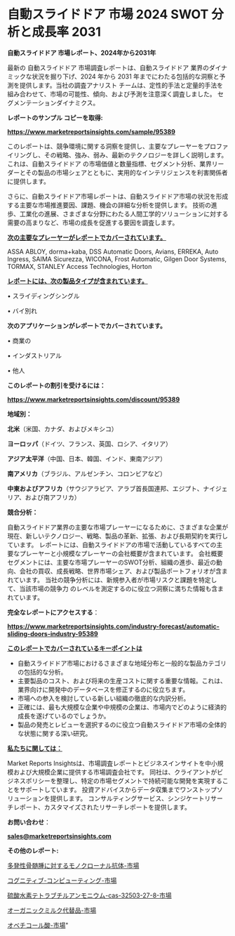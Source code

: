 # 自動スライドドア 市場 2024 SWOT 分析と成長率 2031

<strong>自動スライドドア 市場レポート、2024年から2031年</strong>

最新の 自動スライドドア 市場調査レポートは、自動スライドドア 業界のダイナミックな状況を掘り下げ、2024 年から 2031 年までにわたる包括的な洞察と予測を提供します。当社の調査アナリスト チームは、定性的手法と定量的手法を組み合わせて、市場の可能性、傾向、および予測を注意深く調査しました。 セグメンテーションダイナミクス。



<strong>レポートのサンプル コピーを取得:</strong> <a href=https://www.marketreportsinsights.com/sample/95389>

<strong><u>https://www.marketreportsinsights.com/sample/95389</u></strong></a>

このレポートは、競争環境に関する洞察を提供し、主要なプレーヤーをプロファイリングし、その戦略、強み、弱み、最新のテクノロジーを詳しく説明します。 これは、自動スライドドア の市場価値と数量指標、セグメント分析、業界リーダーとその製品の市場シェアとともに、実用的なインテリジェンスを利害関係者に提供します。

さらに、自動スライドドア市場レポートは、自動スライドドア市場の状況を形成する主要な市場推進要因、課題、機会の詳細な分析を提供します。 技術の進歩、工業化の進展、さまざまな分野にわたる人間工学的ソリューションに対する需要の高まりなど、市場の成長を促進する要因を調査します。



<strong><u>次の主要なプレーヤーがレポートでカバーされています。</u></strong>

ASSA ABLOY, dorma+kaba, DSS Automatic Doors, Avians, ERREKA, Auto Ingress, SAIMA Sicurezza, WICONA, Frost Automatic, Gilgen Door Systems, TORMAX, STANLEY Access Technologies, Horton



<strong><u><b>レポートには、次の製品タイプが含まれています。</b></u></strong>

• スライディングシングル

• バイ別れ



<strong><b>次のアプリケーションがレポートでカバーされています。</b></strong>

• 商業の

• インダストリアル

• 他人



<strong><b>このレポートの割引を受けるには：</b></strong><a href=https://www.marketreportsinsights.com/discount/95389>

<strong><u>https://www.marketreportsinsights.com/discount/95389</u></strong></a>



<strong>地域別：</strong>



<strong>北米</strong>（米国、カナダ、およびメキシコ）



<strong>ヨーロッパ</strong>（ドイツ、フランス、英国、ロシア、イタリア）



<strong>アジア太平洋</strong>（中国、日本、韓国、インド、東南アジア）



<strong>南アメリカ</strong>（ブラジル、アルゼンチン、コロンビアなど）



<strong>中東およびアフリカ</strong>（サウジアラビア、アラブ首長国連邦、エジプト、ナイジェリア、および南アフリカ）



<strong>競合分析：</strong>

自動スライドドア業界の主要な市場プレーヤーになるために、さまざまな企業が現在、新しいテクノロジー、戦略、製品の革新、拡張、および長期契約を実行しています。 レポートには、自動スライドドアの市場で活動しているすべての主要なプレーヤーと小規模なプレーヤーの会社概要が含まれています。 会社概要セグメントには、主要な市場プレーヤーのSWOT分析、組織の進歩、最近の動向、会社の買収、成長戦略、世界市場シェア、および製品ポートフォリオが含まれています。 当社の競争分析には、新規参入者が市場リスクと課題を特定して、当該市場の競争力 のレベルを測定するのに役立つ洞察に満ちた情報も含まれています。



<strong>完全なレポートにアクセスする</strong>：

<a href=https://www.marketreportsinsights.com/industry-forecast/automatic-sliding-doors-industry-95389>

<strong><u>https://www.marketreportsinsights.com/industry-forecast/automatic-sliding-doors-industry-95389</u></strong></a>



<strong><u><b>このレポートでカバーされているキーポイントは</b></u></strong>
<ul>
  <li>自動スライドドア市場におけるさまざまな地域分布と一般的な製品カテゴリの包括的な分析。</li>
  <li>主要製品のコスト、および将来の生産コストに関する重要な情報。これは、業界向けに開発中のデータベースを修正するのに役立ちます。</li>
  <li>市場への参入を検討している新しい組織の徹底的な内訳分析。</li>
  <li>正確には、最も大規模な企業や中規模の企業は、市場内でどのように経済的成長を遂げているのでしょうか。</li>
  <li>製品の発売とレビューを選択するのに役立つ自動スライドドア市場の全体的な状態に関する深い研究。</li>
</ul>


<strong><u><b>私たちに関しては：</b></u></strong>

Market Reports Insightsは、市場調査レポートとビジネスインサイトを中小規模および大規模企業に提供する市場調査会社です。 同社は、クライアントがビジネスポリシーを整理し、特定の市場セグメントで持続可能な開発を実現することをサポートしています。 投資アドバイスからデータ収集までワンストップソリューションを提供します。 コンサルティングサービス、シンジケートリサーチレポート、カスタマイズされたリサーチレポートを提供します。



<strong><b>お問い合わせ</b></strong>：

<a href=mailto:sales@marketreportsinsights.com>

<strong><u>sales@marketreportsinsights.com</u></strong></a>



<strong>その他のレポート:</strong>

<a href=https://www.linkedin.com/pulse/多発性骨髄腫に対するモノクローナル抗体-市場-2023-年のダイナミクスとビジネストレンド-2030-pr-news-hub-cqspf/>多発性骨髄腫に対するモノクローナル抗体-市場</a>

<a href=https://www.linkedin.com/pulse/コグニティブ-コンピューティング-市場-2030-年までの需要に焦点を当てた-t1kdf/>コグニティブ-コンピューティング-市場</a>

<a href=https://www.linkedin.com/pulse/硫酸水素テトラブチルアンモニウム-cas-32503-27-8-市場-2023-総利益と主要ベンダー-2030-pr-news-hub-bmguf/>硫酸水素テトラブチルアンモニウム-cas-32503-27-8-市場</a>

<a href=https://www.linkedin.com/pulse/オーガニックミルク代替品-市場-2023-swot-分析と成長率-2030-roiff/>オーガニックミルク代替品-市場</a>

<a href=https://www.linkedin.com/pulse/オベチコール酸-市場-2023-総合分析と事業成長戦略-2030-pr-news-hub-dqw4f/>オベチコール酸-市場</a>"
